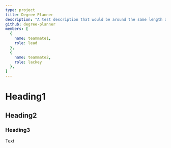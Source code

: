 ```yaml
---
type: project
title: Degree Planner
description: "A test description that would be around the same length as any other description in the projects folder"
github: degree-planner
members: [
  {
    name: teammate1,
    role: lead
  },
  {
    name: teammate2,
    role: lackey
  },
]
---
```


# Heading1

## Heading2

### Heading3

Text
